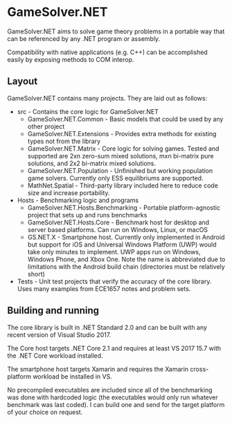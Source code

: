 # GameSolver.NET

GameSolver.NET aims to solve game theory problems in a portable way that can be referenced by any .NET program or assembly.

Compatibility with native applications (e.g. C++) can be accomplished easily by exposing methods to COM interop.

## Layout

GameSolver.NET contains many projects. They are laid out as follows:

* src - Contains the core logic for GameSolver.NET
  * GameSolver.NET.Common - Basic models that could be used by any other project
  * GameSolver.NET.Extensions - Provides extra methods for existing types not from the library
  * GameSolver.NET.Matrix - Core logic for solving games. Tested and supported are 2xn zero-sum mixed solutions, mxn bi-matrix pure solutions, and 2x2 bi-matrix mixed solutions.
  * GameSolver.NET.Population - Unfinished but working population game solvers. Currently only ESS equilibriums are supported.
  * MathNet.Spatial - Third-party library included here to reduce code size and increase portability.
* Hosts - Benchmarking logic and programs
  * GameSolver.NET.Hosts.Benchmarking - Portable platform-agnostic project that sets up and runs benchmarks
  * GameSolver.NET.Hosts.Core - Benchmark host for desktop and server based platforms. Can run on Windows, Linux, or macOS
  * GS.NET.X - Smartphone host. Currently only implemented in Android but support for iOS and Universal Windows Platform (UWP) would take only minutes to implement. UWP apps run on Windows, Windows Phone, and Xbox One. Note the name is abbreviated due to limitations with the Android build chain (directories must be relatively short)
* Tests - Unit test projects that verify the accuracy of the core library. Uses many examples from ECE1657 notes and problem sets. 

## Building and running

The core library is built in .NET Standard 2.0 and can be built with any recent version of Visual Studio 2017.

The Core host targets .NET Core 2.1 and requires at least VS 2017 15.7 with the .NET Core workload installed.

The smartphone host targets Xamarin and requires the Xamarin cross-platform workload be installed in VS. 

No precompiled executables are included since all of the benchmarking was done with hardcoded logic (the executables would only run whatever benchmark was last coded). I can build one and send for the target platform of your choice on request.
